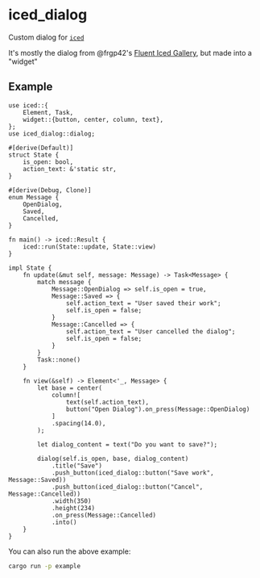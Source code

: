 # iced_dialog

Custom dialog for [`iced`](https://iced.rs)

It's mostly the dialog from @frgp42's [Fluent Iced Gallery](https://github.com/frgp42/fluent_iced_gallery), but made into a "widget"

## Example

```rust,no_run
use iced::{
    Element, Task,
    widget::{button, center, column, text},
};
use iced_dialog::dialog;

#[derive(Default)]
struct State {
    is_open: bool,
    action_text: &'static str,
}

#[derive(Debug, Clone)]
enum Message {
    OpenDialog,
    Saved,
    Cancelled,
}

fn main() -> iced::Result {
    iced::run(State::update, State::view)
}

impl State {
    fn update(&mut self, message: Message) -> Task<Message> {
        match message {
            Message::OpenDialog => self.is_open = true,
            Message::Saved => {
                self.action_text = "User saved their work";
                self.is_open = false;
            }
            Message::Cancelled => {
                self.action_text = "User cancelled the dialog";
                self.is_open = false;
            }
        }
        Task::none()
    }

    fn view(&self) -> Element<'_, Message> {
        let base = center(
            column![
                text(self.action_text),
                button("Open Dialog").on_press(Message::OpenDialog)
            ]
            .spacing(14.0),
        );

        let dialog_content = text("Do you want to save?");

        dialog(self.is_open, base, dialog_content)
            .title("Save")
            .push_button(iced_dialog::button("Save work", Message::Saved))
            .push_button(iced_dialog::button("Cancel", Message::Cancelled))
            .width(350)
            .height(234)
            .on_press(Message::Cancelled)
            .into()
    }
}
```

You can also run the above example:
```bash
cargo run -p example
```
